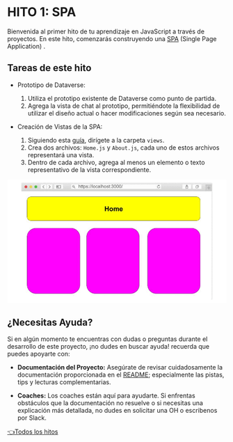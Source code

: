 # **HITO 1:** SPA

Bienvenida al primer hito de tu aprendizaje en JavaScript a
través de proyectos. En este hito, comenzarás construyendo una
[SPA](https://es.wikipedia.org/wiki/Single-page_application)
(Single Page Application) .

## Tareas de este hito

* Prototipo de Dataverse:

  1. Utiliza el prototipo existente de Dataverse como punto de partida.
  2. Agrega la vista de chat al prototipo, permitiéndote la
  flexibilidad de utilizar el diseño actual o hacer modificaciones
  según sea necesario.

* Creación de Vistas de la SPA:

  1. Siguiendo esta [guía](https://github.com/Laboratoria/guide-router/tree/guide-v1),
  dirígete a la carpeta ```views```.
  2. Crea dos archivos: ```Home.js``` y ```About.js```,
  cada uno de estos archivos representará una vista.
  3. Dentro de cada archivo, agrega al menos un elemento o
  texto representativo de la vista correspondiente.

![Preview spa](./assets/previewSPA.gif)

## ¿Necesitas Ayuda?

Si en algún momento te encuentras con dudas o preguntas durante el desarrollo
de este proyecto, ¡no dudes en buscar ayuda! recuerda que puedes apoyarte con:

* **Documentación del Proyecto:** Asegúrate de revisar cuidadosamente la
documentación proporcionada en el [README](../README.md); especialmente las
pistas, tips y lecturas complementarias.

* **Coaches:** Los coaches están aquí para ayudarte.
Si enfrentas obstáculos que la documentación no resuelve o si necesitas
una explicación más detallada, no dudes en solicitar una OH o escribenos por Slack.

[👈Todos los hitos](../README.md#6-hitos)
